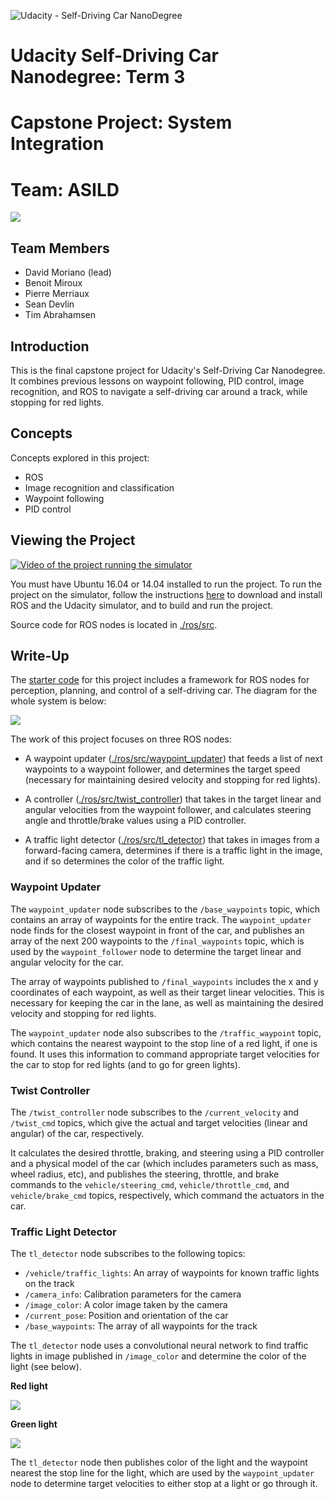 ![Udacity - Self-Driving Car NanoDegree](https://s3.amazonaws.com/udacity-sdc/github/shield-carnd.svg)

# Udacity Self-Driving Car Nanodegree: Term 3
# Capstone Project: System Integration
# Team: ASILD

![](imgs/Carla.jpg)

## Team Members
  - David Moriano (lead)
  - Benoit Miroux
  - Pierre Merriaux
  - Sean Devlin
  - Tim Abrahamsen

## Introduction
This is the final capstone project for Udacity's Self-Driving Car Nanodegree. It combines previous lessons on waypoint following, PID control, image recognition, and ROS to navigate a self-driving car around a track, while stopping for red lights.

## Concepts
Concepts explored in this project:

  - ROS
  - Image recognition and classification
  - Waypoint following
  - PID control
  
## Viewing the Project

[![Video of the project running the simulator](./imgs/video.jpg)](https://youtu.be/fIPjLkdL9Zo)

You must have Ubuntu 16.04 or 14.04 installed to run the project. To run the project on the simulator, follow the instructions [here](./INSTALL.md) to download and install ROS and the Udacity simulator, and to build and run the project.

Source code for ROS nodes is located in [./ros/src]().

## Write-Up

The [starter code](https://github.com/udacity/CarND-Capstone) for this project includes a framework for ROS nodes for perception, planning, and control of a self-driving car. The diagram for the whole system is below:

![](./imgs/system_diagram.png)

The work of this project focuses on three ROS nodes:

  - A waypoint updater ([./ros/src/waypoint_updater]()) that feeds a list of next waypoints to a waypoint follower, and determines the target speed (necessary for maintaining desired velocity and stopping for red lights).
  
  - A controller ([./ros/src/twist_controller]()) that takes in the target linear and angular velocities from the waypoint follower, and calculates steering angle and throttle/brake values using a PID controller.
  
  - A traffic light detector ([./ros/src/tl_detector]()) that takes in images from a forward-facing camera, determines if there is a traffic light in the image, and if so determines the color of the traffic light.

### Waypoint Updater

The `waypoint_updater` node subscribes to the `/base_waypoints` topic, which contains an array of waypoints for the entire track. The `waypoint_updater` node finds for the closest waypoint in front of the car, and publishes an array of the next 200 waypoints to the `/final_waypoints` topic, which is used by the `waypoint_follower` node to determine the target linear and angular velocity for the car.

The array of waypoints published to `/final_waypoints` includes the x and y coordinates of each waypoint, as well as their target linear velocities. This is necessary for keeping the car in the lane, as well as maintaining the desired velocity and stopping for red lights.

The `waypoint_updater` node also subscribes to the `/traffic_waypoint` topic, which contains the nearest waypoint to the stop line of a red light, if one is found. It uses this information to command appropriate target velocities for the car to stop for red lights (and to go for green lights).

### Twist Controller

The `/twist_controller` node subscribes to the `/current_velocity` and `/twist_cmd` topics, which give the actual and target velocities (linear and angular) of the car, respectively.

It calculates the desired throttle, braking, and steering using a PID controller and a physical model of the car (which includes parameters such as mass, wheel radius, etc), and publishes the steering, throttle, and brake commands to the `vehicle/steering_cmd`, `vehicle/throttle_cmd`, and `vehicle/brake_cmd` topics, respectively, which command the actuators in the car.

### Traffic Light Detector

The `tl_detector` node subscribes to the following topics:

- `/vehicle/traffic_lights`: An array of waypoints for known traffic lights on the track
- `/camera_info`: Calibration parameters for the camera
- `/image_color`: A color image taken by the camera
- `/current_pose`: Position and orientation of the car
- `/base_waypoints`: The array of all waypoints for the track

The `tl_detector` node uses a convolutional neural network to find traffic lights in image published in `/image_color` and determine the color of the light (see below).

**Red light**

![](./imgs/shot1.png)

**Green light**

![](./imgs/shot2.png)

The `tl_detector` node then publishes color of the light and the waypoint nearest the stop line for the light, which are used by the `waypoint_updater` node to determine target velocities to either stop at a light or go through it.